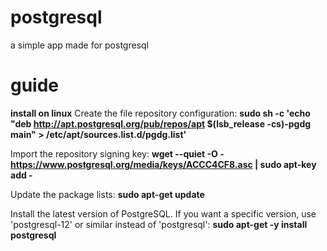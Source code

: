 # postgresql

a simple app made for postgresql

# guide

 **install on linux**
Create the file repository configuration:
**sudo sh -c 'echo "deb http://apt.postgresql.org/pub/repos/apt $(lsb_release -cs)-pgdg main" > /etc/apt/sources.list.d/pgdg.list'**

Import the repository signing key:
**wget --quiet -O - https://www.postgresql.org/media/keys/ACCC4CF8.asc | sudo apt-key add -**

Update the package lists:
**sudo apt-get update**

Install the latest version of PostgreSQL.
If you want a specific version, use 'postgresql-12' or similar instead of 'postgresql':
**sudo apt-get -y install postgresql**
 

